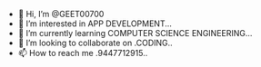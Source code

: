 - 👋 Hi, I’m @GEET00700
- 👀 I’m interested in APP DEVELOPMENT...
- 🌱 I’m currently learning COMPUTER SCIENCE ENGINEERING...
- 💞️ I’m looking to collaborate on .CODING..
- 📫 How to reach me .9447712915..

<!---
GEET00700/GEET00700 is a ✨ special ✨ repository because its `README.md` (this file) appears on your GitHub profile.
You can click the Preview link to take a look at your changes.
--->
